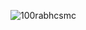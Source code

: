 <p align="left"> <img src="https://komarev.com/ghpvc/?username=bradovitt1&label=Profile%20views&color=0e75b6&style=flat" alt="100rabhcsmc" /> </p>

